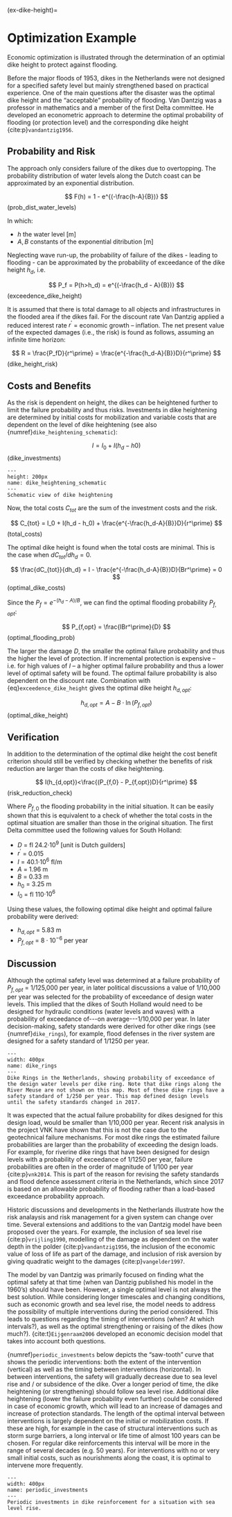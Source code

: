 (ex-dike-height)=
# Optimization Example

Economic optimization is illustrated through the determination of an optimial dike height to protect against flooding.

Before the major floods of 1953, dikes in the Netherlands were not designed for a specified safety level but mainly strengthened based on practical experience. One of the main questions after the disaster was the optimal dike height and the “acceptable” probability of flooding. Van Dantzig was a professor in mathematics and a member of the first Delta  committee. He developed an econometric approach to determine the  optimal  probability of flooding (or protection level) and the corresponding dike height {cite:p}`vandantzig1956`.

## Probability and Risk

The approach only considers failure of the dikes due to overtopping. The probability distribution of water levels along the Dutch coast can be approximated by an exponential distribution.

$$
    F(h) = 1 - e^{(-\frac{h-A}{B})}
$$ (prob_dist_water_levels)

In which:
- $h$ the water level [m]
- $A,B$ constants of the exponential ditribution [m]

Neglecting wave run-up, the probability of failure of the dikes - leading to flooding -  can be approximated by the probability of exceedance of the dike height $h_d$, i.e.

$$
    P_f = P(h>h_d) = e^{(-\frac{h_d - A}{B})}
$$ (exceedence_dike_height)

It is assumed that there is total damage   to all objects and infrastructures in the flooded area if the dikes fail. For the discount rate Van Dantzig applied a reduced interest rate  $r^\prime$ = economic growth – inflation. The net present value of the expected damages (i.e., the risk) is found as follows, assuming an infinite time horizon:

$$
    R = \frac{P_fD}{r^\prime} = \frac{e^{-\frac{h_d-A}{B}}D}{r^\prime}
$$ (dike_height_risk)

## Costs and Benefits

As the risk is dependent on height, the dikes can be heightened further to limit the failure probability and thus risks. Investments in dike heightening are determined by initial costs for mobilization and variable costs that are dependent on the level of dike heightening (see also {numref}`dike_heightening_schematic`):

$$
    I = I_0 + I(h_d - h0)
$$ (dike_investments)

```{figure} ../figures/dike_heightening_schematic.png
---
height: 200px
name: dike_heightening_schematic
---
Schematic view of dike heightening
```

Now, the total costs $C_{tot}$ are the sum of the investment costs and the risk.

$$
    C_{tot} = I_0 + I(h_d - h_0) + \frac{e^{-\frac{h_d-A}{B}}D}{r^\prime}
$$ (total_costs)

The optimal dike height is found when the total costs are minimal. This is the case when $dC_{tot}/dh_d=0$.

$$
    \frac{dC_{tot}}{dh_d} = I - \frac{e^{-\frac{h_d-A}{B}}D}{Br^\prime} = 0
$$ (optimal_dike_costs)

Since the $P_f = e^{-(h_d-A)/B}$, we can find the optimal flooding probability $P_{f,opt}$:

$$
    P_{f,opt} = \frac{IBr^\prime}{D}
$$ (optimal_flooding_prob)

The larger the damage $D$, the smaller the optimal failure probability and thus the higher the level of protection. If incremental protection is expensive – i.e. for high values of $I$ – a higher optimal failure probability and thus a lower level of optimal safety will be found. The optimal failure probability is also dependent on the discount rate. Combination with {eq}`exceedence_dike_height` gives the optimal dike height $h_{d,opt}$:

$$
    h_{d,opt} = A - B \cdot \ln(P_{f,opt})
$$ (optimal_dike_height)

## Verification

In addition to the determination of the optimal dike height the cost benefit criterion should still be verified by checking whether the benefits of risk reduction are larger than the costs of dike heightening.

$$
    I(h_{d,opt})<\frac{(P_{f,0} - P_{f,opt})D}{r^\prime}
$$ (risk_reduction_check)

Where $P_{f,0}$ the flooding probability in the initial situation. It can be easily shown that this is equivalent to a check of whether the total costs in the optimal situation are smaller than those in the original situation. The first Delta committee used the following values for South Holland:

- $D$ = fl 24.2$\cdot 10^9$ [unit is Dutch guilders]
- $r^\prime$ = 0.015
- $I$ = 40.1$\cdot 10^6$ fl/m
- $A$ = 1.96 m
- $B$ = 0.33 m
- $h_0$ = 3.25 m
- $I_0$ = fl 110$\cdot 10^6$

Using these values, the following optimal dike height and optimal failure probability were derived:

- $h_{d,opt}$ = 5.83 m
- $P_{f,opt}$ = $8 \cdot 10^{-6}$ per year

## Discussion

Although the optimal safety level was determined at a failure probability of $P_{f,opt}$ =  1/125,000 per year, in later political discussions a value of 1/10,000 per year was selected for the probability of exceedance of design water levels. This implied that the dikes of South Holland would need to be designed for hydraulic conditions (water levels and waves) with a probability of exceedance of---on average---1/10,000 per year. In later decision-making, safety standards were derived for other dike rings (see {numref}`dike_rings`), for example, flood defenses in the river system are designed for a safety standard of 1/1250 per year.

```{figure} ../figures/dike_rings.jpg
---
width: 400px
name: dike_rings
---
Dike Rings in the Netherlands, showing probability of exceedance of the design water levels per dike ring. Note that dike rings along the River Meuse are not shown on this map. Most of these dike rings have a safety standard of 1/250 per year. This map defined design levels until the safety standards changed in 2017.
```

It was expected that the actual failure probability for dikes designed for this design load, would be smaller than 1/10,000 per year. Recent risk analysis in the project VNK have shown that this is not the case due to the geotechnical failure mechanisms. For most dike rings the estimated failure probabilities are larger than the probability of exceeding the design loads. For example, for riverine dike rings that have been designed for design levels with a probability of exceedance of 1/1250 per year, failure probabilities are often in the order of magnitude of 1/100 per year {cite:p}`vnk2014`. This is part of the reason for revising the safety standards and flood defence assessment criteria in the Netherlands, which since 2017 is based on an allowable probability of flooding rather than a load-based exceedance probability approach.

Historic discussions and developments in the Netherlands illustrate how the risk analaysis and risk management for a given system can change over time. Several extensions and additions to the van Dantzig model have been proposed over the years. For example, the inclusion of sea level rise {cite:p}`vrijling1990`, modelling of the damage as dependent on the water depth in the polder {cite:p}`vandantzig1956`, the inclusion of the economic value of loss of life as part of the damage, and inclusion of risk aversion by giving quadratic weight to the damages {cite:p}`vangelder1997`.

The model by van Dantzig was primarily focused on finding what the optimal safety at that time (when van Dantzig published his model in the 1960’s) should have been. However, a single optimal level is not always the best solution. While considering longer timescales and changing conditions, such as economic growth and sea level rise, the model needs to address the possibility of multiple interventions during the period considered. This leads to questions regarding the timing of interventions (when? At which intervals?), as well as the optimal strengthening or raising of the dikes (how much?).  {cite:t}`Eijgenraam2006` developed an economic decision model that takes into account both questions. 

{numref}`periodic_investments` below depicts the “saw-tooth” curve that shows the periodic interventions: both the extent of the intervention (vertical) as well as the timing between interventions (horizontal). In between interventions, the safety will gradually decrease due to sea level rise and / or subsidence of the dike. Over a longer period of time, the dike heightening (or strengthening) should follow sea level rise. Additional dike heightening (lower the failure probability even further) could be considered in case of economic growth, which will lead to an increase of damages and increase of protection standards. The length of the optimal interval between interventions is largely dependent on the initial or mobilization costs. If these are high, for example in the case of structural interventions such as storm surge barriers, a long interval or life time of almost 100 years can be chosen. For regular dike reinforcements this interval will be more in the range of several decades (e.g. 50 years). For interventions with no or very small initial costs, such as nourishments along the coast, it is optimal to intervene more frequently.

```{figure} ../figures/periodic_investments.png
---
width: 400px
name: periodic_investments
---
Periodic investments in dike reinforcement for a situation with sea level rise.
```
